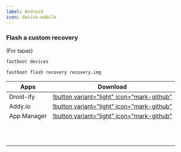 ```yaml
---
label: Android
icon: device-mobile
---
```

### Flash a custom recovery
(For tapas)
```sh
fastboot devices
```
```sh
fastboot flash recovery recovery.img
```





| **Apps**     | **Download**                                                                                                                                                                                           |
|--------------|--------------------------------------------------------------------------------------------------------------------------------------------------------------------------------------------------------|
| Droid-ify    | [!button variant="light" icon="mark-github"](https://f-droid.org/en/packages/com.looker.droidify/)  |
| Addy.io      | [!button variant="light" icon="mark-github"](https://f-droid.org/en/packages/host.stjin.anonaddy/)                                                                                                                                                   |
| App Manager  |[!button variant="light" icon="mark-github"](https://github.com/MuntashirAkon/AppManager/tags)                                                                                                                                                       |
|              |                                                                                                                                                                                                        |
|              |                                                                                                                                                                                                        |
|              |                                                                                                                                                                                                        |
|              |                                                                                                                                                                                                        |
|              |                                                                                                                                                                                                        |
|              |                                                                                                                                                                                                        |
|              |                                                                                                                                                                                                        |
|              |                                                                                                                                                                                                        |
|              |                                                                                                                                                                                                        |
|              |                                                                                                                                                                                                        |
|              |                                                                                                                                                                                                        |
